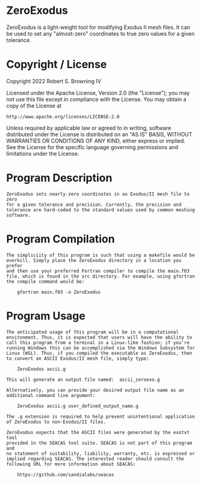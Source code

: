 # ZeroExodus
ZeroExodus is a light-weight tool for modifying Exodus II mesh files. 
It can be used to set any "almost-zero" coordinates to true zero values 
for a given tolerance. 

# Copyright / License
Copyright 2022 Robert S. Browning IV

Licensed under the Apache License, Version 2.0 (the "License");
you may not use this file except in compliance with the License.
You may obtain a copy of the License at

    http://www.apache.org/licenses/LICENSE-2.0

Unless required by applicable law or agreed to in writing, software
distributed under the License is distributed on an "AS IS" BASIS,
WITHOUT WARRANTIES OR CONDITIONS OF ANY KIND, either express or implied.
See the License for the specific language governing permissions and
limitations under the License.

# Program Description
    ZeroExodus sets nearly-zero coordinates in an Exodus/II mesh file to zero
    for a given tolerance and precision. Currently, the precision and 
    tolerance are hard-coded to the standard values used by common meshing
    software. 

# Program Compilation
    The simpliciity of this program is such that using a makefile would be
    overkill. Simply place the ZeroExodus directory in a location you prefer
    and then use your preferred Fortran compiler to compile the main.f03
    file, which is found in the src directory. For example, using gfortran
    the compile command would be:

        gfortran main.f03 -o ZeroExodus

# Program Usage
    The anticipated usage of this program will be in a computational 
    envitonment. Thus, it is expected that users will have the ability to 
    call this program from a terminal in a Linux-like fashion; if you're 
    running Windows this can be accomplished via the Windows Subsystem for
    Linux (WSL). Thus, if you compiled the executable as ZeroExodus, then
    to convert an ASCII Exodus/II mesh file, simply type:

        ZeroExodus ascii.g

    This will generate an output file named:  ascii_zeroexo.g

    Alternatively, you can provide your desired output file name as an
    additional command line argument:

        ZeroExodus ascii.g user_defined_output_name.g

    The .g extension is required to help prevent unintentional application
    of ZeroExodus to non-Exodus/II files. 

    ZeroExodus expects that the ASCII files were generated by the exotxt tool
    provided in the SEACAS tool suite. SEACAS is not part of this program and
    no statement of suitability, liability, warranty, etc. is expressed or 
    implied regarding SEACAS. The interested reader should consult the 
    following URL for more information about SEACAS:

        https://github.com/sandialabs/seacas
